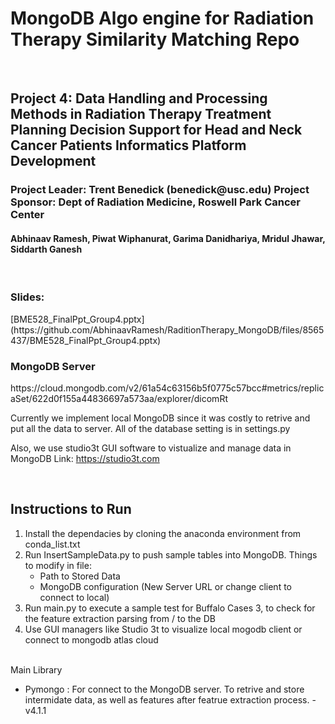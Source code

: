 <h1>MongoDB Algo engine for Radiation Therapy Similarity Matching Repo</h1>
<br><h2>Project 4: Data Handling and Processing Methods in Radiation Therapy Treatment Planning Decision Support for Head and Neck Cancer Patients Informatics Platform Development </h2>
<h3>Project Leader: Trent Benedick (benedick@usc.edu)
Project Sponsor: Dept of Radiation Medicine, Roswell Park Cancer Center </h3>
<h4> Abhinaav Ramesh, Piwat Wiphanurat, Garima Danidhariya, Mridul Jhawar, Siddarth Ganesh</h4>
<br>
<h3>Slides:</h3>
[BME528_FinalPpt_Group4.pptx](https://github.com/AbhinaavRamesh/RaditionTherapy_MongoDB/files/8565437/BME528_FinalPpt_Group4.pptx)

<h3>MongoDB Server</h3>
https://cloud.mongodb.com/v2/61a54c63156b5f0775c57bcc#metrics/replicaSet/622d0f155a44836697a573aa/explorer/dicomRt

Currently we implement local MongoDB since it was costly to retrive and put all the data to server.
All of the database setting is in settings.py

Also, we use studio3t GUI software to vistualize and manage data in MongoDB
Link: https://studio3t.com

<br>
<h2> Instructions to Run</h1>
<ol><li> Install the dependacies by cloning the anaconda environment from conda_list.txt</li>
<li>
Run InsertSampleData.py to push sample tables into MongoDB. Things to modify in file:
<ul>
    <li>Path to Stored Data</li>
    <li>MongoDB configuration (New Server URL or change client to connect to local)</li>
</ul>
</li>
<li>Run main.py to execute a sample test for Buffalo Cases 3, to check for the feature extraction parsing from / to the DB</li>
<li> Use GUI managers like Studio 3t to visualize local mogodb client or connect to mongodb atlas cloud</li>
</ol>
<br>
Main Library
<ul>
<li>Pymongo : For connect to the MongoDB server. To retrive and store intermidate data, as well as features after featrue extraction process. - v4.1.1 </li>
</ul>
